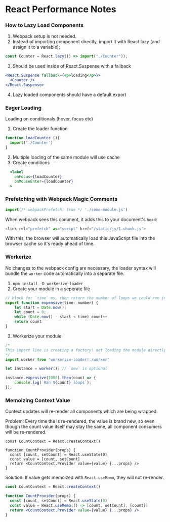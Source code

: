 # React Performance Notes

### How to Lazy Load Components
1) Webpack setup is not needed.
2) Instead of importing component directly, import it with React.lazy (and assign it to a variable);
```jsx
const Counter = React.lazy(() => import("./Counter"));
```
3) Should be used inside of React.Suspense with a fallback
```jsx
<React.Suspense fallback={<p>loading</p>}>
  <Counter />
</React.Suspense>
```
4) Lazy loaded components should have a default export

### Eager Loading
Loading on conditionals (hover, focus etc)

1) Create the loader function
```jsx
function loadCounter (){
  import('./Counter')
}
```
2) Multiple loading of the same module will use cache
3) Create conditions
```jsx
  <label
    onFocus={loadCounter}
    onMouseEnter={loadCounter}
  >
```

### Prefetching with Webpack Magic Comments
```javascript
import(/* webpackPrefetch: true */ './some-module.js')
```

When webpack sees this comment, it adds this to your document's `head`:

```javascript
<link rel="prefetch" as="script" href="/static/js/1.chunk.js">
```

With this, the browser will automatically load this JavaScript file into the
browser cache so it's ready ahead of time.


### Workerize
No changes to the webpack config are necessary, the loader syntax will bundle the `worker` code automatically into a separate file.

1) `npm install -D workerize-loader`
2) Create your module in a seperate file
```jsx
// block for `time` ms, then return the number of loops we could run in that time:
export function expensive(time: number) {
    let start = Date.now();
    let count = 0;
    while (Date.now() - start < time) count++
    return count
}
```
3) Workerize your module
```jsx
/*
This import line is creating a factory! not loading the module directly!
*/
import worker from 'workerize-loader!./worker'

let instance = worker(); // `new` is optional

instance.expensive(1000).then(count => {
    console.log(`Ran ${count} loops`);
});
``` 

### Memoizing Context Value
Context updates will re-render all components which are being wrapped.

Problem: 
Every time the <CountProvider /> is re-rendered, the value is brand new, 
so even though the count value itself may stay the same, all component consumers will be re-rendered.
```
const CountContext = React.createContext()

function CountProvider(props) {
  const [count, setCount] = React.useState(0)
  const value = [count, setCount]
  return <CountContext.Provider value={value} {...props} />
}
```

Solution:
If value gets memoized with `React.useMemo`, they will not re-render.

```jsx
const CountContext = React.createContext()

function CountProvider(props) {
  const [count, setCount] = React.useState(0)
  const value = React.useMemo(() => [count, setCount], [count])
  return <CountContext.Provider value={value} {...props} />
}
```
